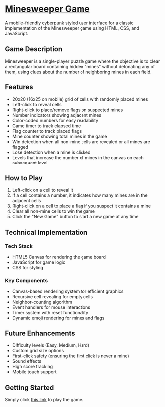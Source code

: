 # <a href="https://your-friendly-neighborhood-programmer.github.io/Minesweeper/">Minesweeper Game</a>

A mobile-friendly cyberpunk styled user interface for a classic implementation of the Minesweeper game using HTML, CSS, and JavaScript.

## Game Description

Minesweeper is a single-player puzzle game where the objective is to clear a rectangular board containing hidden "mines" without detonating any of them, using clues about the number of neighboring mines in each field.

## Features

- 20x20 (16x25 on mobile) grid of cells with randomly placed mines
- Left-click to reveal cells
- Right-click to place/remove flags on suspected mines
- Number indicators showing adjacent mines
- Color-coded numbers for easy readability
- Game timer to track elapsed time
- Flag counter to track placed flags
- Mine counter showing total mines in the game
- Win detection when all non-mine cells are revealed or all mines are flagged
- Lose detection when a mine is clicked
- Levels that increase the number of mines in the canvas on each subsequent level

## How to Play

1. Left-click on a cell to reveal it
2. If a cell contains a number, it indicates how many mines are in the adjacent cells
3. Right-click on a cell to place a flag if you suspect it contains a mine
4. Clear all non-mine cells to win the game
5. Click the "New Game" button to start a new game at any time

## Technical Implementation

### Tech Stack

- HTML5 Canvas for rendering the game board
- JavaScript for game logic
- CSS for styling

### Key Components

- Canvas-based rendering system for efficient graphics
- Recursive cell revealing for empty cells
- Neighbor-counting algorithm
- Event handlers for mouse interactions
- Timer system with reset functionality
- Dynamic emoji rendering for mines and flags

## Future Enhancements

- Difficulty levels (Easy, Medium, Hard)
- Custom grid size options
- First-click safety (ensuring the first click is never a mine)
- Sound effects
- High score tracking
- Mobile touch support

## Getting Started

Simply click <a href="https://your-friendly-neighborhood-programmer.github.io/Minesweeper/">this link</a> to play the game.

